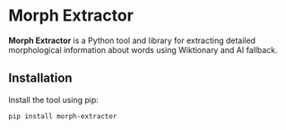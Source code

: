 # Morph Extractor

**Morph Extractor** is a Python tool and library for extracting detailed morphological information about words using Wiktionary and AI fallback.

## Installation

Install the tool using pip:

```
pip install morph-extractor
```